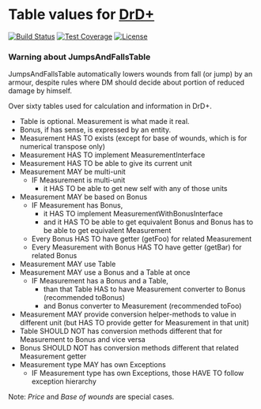 # Table values for [DrD+](http://www.altar.cz/drdplus/)

[![Build Status](https://travis-ci.org/jaroslavtyc/drd-plus-tables.svg?branch=master)](https://travis-ci.org/jaroslavtyc/drd-plus-tables)
[![Test Coverage](https://codeclimate.com/github/jaroslavtyc/drd-plus-tables/badges/coverage.svg)](https://codeclimate.com/github/jaroslavtyc/drd-plus-tables/coverage)
[![License](https://poser.pugx.org/drd-plus/tables/license)](https://packagist.org/packages/drd-plus/tables)

### Warning about JumpsAndFallsTable
JumpsAndFallsTable automatically lowers wounds from fall (or jump) by an armour, despite rules
where DM should decide about portion of reduced damage by himself.

Over sixty tables used for calculation and information in DrD+.

- Table is optional. Measurement is what made it real.
- Bonus, if has sense, is expressed by an entity.
- Measurement HAS TO exists (except for base of wounds, which is for numerical transpose only)
- Measurement HAS TO implement MeasurementInterface
- Measurement HAS TO be able to give its current unit
- Measurement MAY be multi-unit
    - IF Measurement is multi-unit
        - it HAS TO be able to get new self with any of those units
- Measurement MAY be based on Bonus
    - IF Measurement has Bonus,
        - it HAS TO implement MeasurementWithBonusInterface
        - and it HAS TO be able to get equivalent Bonus and Bonus has to be able to get equivalent Measurement
    - Every Bonus HAS TO have getter (getFoo) for related Measurement
    - Every Measurement with Bonus HAS TO have getter (getBar) for related Bonus
- Measurement MAY use Table
- Measurement MAY use a Bonus and a Table at once
    - IF Measurement has a Bonus and a Table,
        - than that Table HAS to have Measurement converter to Bonus (recommended toBonus)
        - and Bonus converter to Measurement (recommended toFoo)
- Measurement MAY provide conversion helper-methods to value in different unit (but HAS TO provide getter for Measurement in that unit)
- Table SHOULD NOT has conversion methods different that for Measurement to Bonus and vice versa
- Bonus SHOULD NOT has conversion methods different that related Measurement getter
- Measurement type MAY has own Exceptions
    - IF Measurement type has own Exceptions, those HAVE TO follow exception hierarchy

Note: *Price* and *Base of wounds* are special cases.
